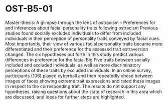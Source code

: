 # OST-B5-01
Master-thesis: A glimpse through the lens of ostracism – Preferences for and inferences about facial personality traits following ostracism
Previous studies found socially excluded individuals to differ from included individuals in their perception of personality traits conveyed by facial cues. Most importantly, their view of various facial personality traits became more differentiated and their preference for the assessed trait extraversion changed. The six hypotheses put forth in this study predict various differences in preference for the facial Big Five traits between socially included and excluded individuals, as well as more discriminatory perceptions of these traits by excluded individuals. In an online survey, participants (106) played cyberball and then repeatedly chose between images of faces showing extreme trait expressions and rated these images in respect to the corresponding trait. The results do not support any hypotheses, raising questions about the state of research in this area which are discussed, and ideas for further steps are highlighted.
